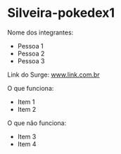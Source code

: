 # Silveira-pokedex1

Nome dos integrantes: 
- Pessoa 1
- Pessoa 2
- Pessoa 3

Link do Surge: www.link.com.br

O que funciona:
- Item 1
- Item 2

O que não funciona: 
- Item 3
- Item 4
